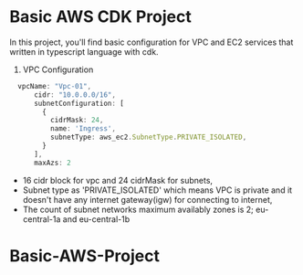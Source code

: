 # Basic AWS CDK Project
In this project, you'll find basic configuration for VPC and EC2 services that written in typescript language with cdk.
1. VPC Configuration
```typescript
  vpcName: "Vpc-01",
      cidr: "10.0.0.0/16",
      subnetConfiguration: [
        {
          cidrMask: 24,
          name: 'Ingress',
          subnetType: aws_ec2.SubnetType.PRIVATE_ISOLATED,
        }
      ],
      maxAzs: 2
```
* 16 cidr block for vpc and 24 cidrMask for subnets,
* Subnet type as 'PRIVATE_ISOLATED' which means VPC is private and it doesn't have any internet gateway(igw) for connecting to internet,
* The count of subnet networks maximum availably zones is 2; eu-central-1a and eu-central-1b
# Basic-AWS-Project
